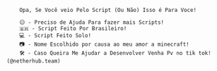         Opa, Se Você veio Pelo Script (Ou Não) Isso é Para Voce!

        😑 - Preciso de Ajuda Para fazer mais Scripts!
        🇧🇷 - Script Feito Por Brasileiro!
        💻 - Script Feito Solo!
        📷 - Nome Escolhido por causa ao meu amor a minecraft!
        🛠 - Caso Queira Me Ajudar a Desenvolver Venha Pv no tik tok! (@netherhub.team)
